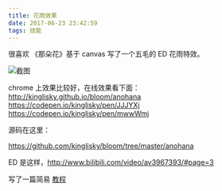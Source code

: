 ```yaml
---
title: 花雨效果
date: 2017-06-23 23:42:59
tags: 技能
---
```


很喜欢 《那朵花》基于 canvas 写了一个五毛的 ED 花雨特效。

![截图](//dn-cnode.qbox.me/Fk9vMsS6OlHZ-qMTvClpJRcmXc3Z)

<!-- more -->

chrome 上效果比较好，在线效果看下面：
http://kinglisky.github.io/bloom/anohana
https://codepen.io/kinglisky/pen/JJJYXj
https://codepen.io/kinglisky/pen/mwwWmj

源码在这里：

https://github.com/kinglisky/bloom/tree/master/anohana

ED 是这样，http://www.bilibili.com/video/av3967393/#page=3

写了一篇简易 [教程](https://zhuanlan.zhihu.com/p/27505939)